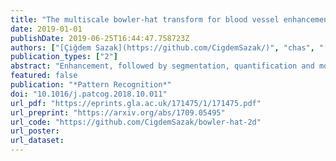 ```yaml
---
title: "The multiscale bowler-hat transform for blood vessel enhancement in retinal images"
date: 2019-01-01
publishDate: 2019-06-25T16:44:47.758723Z
authors: ["[Çiğdem Sazak](https://github.com/CigdemSazak/)", "chas", "[Boguslaw Obara](https://community.dur.ac.uk/boguslaw.obara/)"]
publication_types: ["2"]
abstract: "Enhancement, followed by segmentation, quantification and modelling of blood vessels in retinal images plays an essential role in computer-aided retinopathy diagnosis. In this paper, we introduce the bowler-hat transform method a new approach based on mathematical morphology for vessel enhancement. The proposed method combines different structuring elements to detect innate features of vessel-like structures. We evaluate the proposed method qualitatively and quantitatively and compare it with the state-of-the-art methods using both synthetic and real datasets. Our results establish that the proposed method achieves high-quality vessel-like structure enhancement in both synthetic examples and clinically relevant retinal images. The bowler-hat transform is shown to be able to detect fine vessels while still remaining robust at junctions."
featured: false
publication: "*Pattern Recognition*"
doi: "10.1016/j.patcog.2018.10.011"
url_pdf: "https://eprints.gla.ac.uk/171475/1/171475.pdf"
url_preprint: "https://arxiv.org/abs/1709.05495"
url_code: "https://github.com/CigdemSazak/bowler-hat-2d"
url_poster:
url_dataset:
---
```

